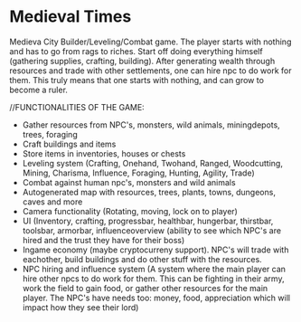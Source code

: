 # Medieval Times
Medieva City Builder/Leveling/Combat game.
The player starts with nothing and has to go from rags to riches. Start off doing everything himself (gathering supplies, crafting, building). After generating wealth through resources and trade with other settlements, one can hire npc to do work for them. This truly means that one starts with nothing, and can grow to become a ruler. 

//FUNCTIONALITIES OF THE GAME:
- Gather resources from NPC's, monsters, wild animals, miningdepots, trees, foraging
- Craft buildings and items
- Store items in inventories, houses or chests
- Leveling system (Crafting, Onehand, Twohand, Ranged, Woodcutting, Mining, Charisma, Influence, Foraging, Hunting, Agility, Trade)
- Combat against human npc's, monsters and wild animals
- Autogenerated map with resources, trees, plants, towns, dungeons, caves and more
- Camera functionality (Rotating, moving, lock on to player)
- UI (Inventory, crafting, progressbar, healthbar, hungerbar, thirstbar, toolsbar, armorbar, influenceoverview (ability to see which NPC's are hired and the trust they have for their boss)
- Ingame economy (maybe cryptocurreny support). NPC's will trade with eachother, build buildings and do other stuff with the resources.
- NPC hiring and influence system (A system where the main player can hire other npcs to do work for them. This can be fighting in their army, work the field to gain food, or gather other resources for the main player. The NPC's have needs too: money, food, appreciation which will impact how they see their lord)
